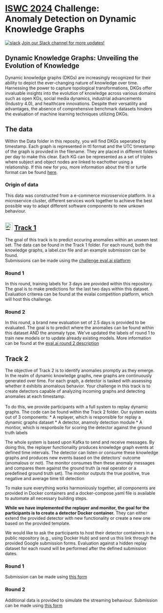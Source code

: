 # [ISWC 2024](https://iswc2024.semanticweb.org/) Challenge:</br> Anomaly Detection on Dynamic Knowledge Graphs

[![slack](https://img.shields.io/badge/Slack-4A154B?style=for-the-badge&logo=slack&logoColor=white)](https://join.slack.com/t/addkgiswcchallenge/shared_invite/zt-2f4pbtfmu-1SyIPzVnRBNeeXFpSgIysA) [Join our Slack channel for more updates!](https://join.slack.com/t/addkgiswcchallenge/shared_invite/zt-2f4pbtfmu-1SyIPzVnRBNeeXFpSgIysA)



## Dynamic Knowledge Graphs: Unveiling the Evolution of Knowledge

Dynamic knowledge graphs (DKGs) are increasingly recognized for their ability to depict the ever-changing nature of knowledge over time. Harnessing the power to capture topological transformations, DKGs offer invaluable insights into the evolution of knowledge across various domains such as open KGs, social media dynamics, industrial advancements (Industry 4.0), and healthcare innovations. Despite their versatility and advantages, the absence of comprehensive benchmark datasets hinders the evaluation of machine learning techniques utilizing DKGs.

## The data
Within the Data folder in this reposity, you will find DKGs seperated by timestamp. Each graph is represented in ttl format and the UTC timestamp of the graph is provided in the filename. They are placed in different folders per day to make this clear. Each KG can be represented as a set of triples where subject and object nodes are linked to eachother using a relationship. If this new for you, more information about the ttl or turtle format can be found [here](https://www.youtube.com/watch?v=PADwVsHA7H0&ab_channel=OpenHPITutorials).

### Origin of data
This data was constructed from a e-commerce microservice platform. In a microservice cluster, different services work together to achieve the best possible way to adapt different software components to new unkown behaviour. 


## <img src="https://eval.ai/dist/images/evalai-logo-single.png" alt="Track 1" width="25"/> [Track 1](https://eval.ai/web/challenges/challenge-page/2267/overview)
The goal of this track is to predict occuring anomalies within an unseen test set. The data can be found in the Track 1 folder. For each round, both the knowledge graphs, a label.csv file and an example submission can be found.</br>
Submissions can be made using the [challenge eval.ai platform](https://eval.ai/web/challenges/challenge-page/2267/overview)
### Round 1
In this round, training labels for 3 days are provided within this repository. The goal is to make predictions for the last two days within this dataset. Evaluation criterea can be found at the evalai competition platform, which will host this challenge.

### Round 2
In this round, a brand new evaluation set of 2.5 days is provided to be evaluated. The goal is to predict where the anomalies can be found within this dataset AND the anomaly type. We've updated the labels of round 1 to train new models or to update already existing models. More information can be found at the [eval.ai round 2 description](https://eval.ai/web/challenges/challenge-page/2267/phases)

## Track 2
The objective of Track 2 is to identify anomalies promptly as they emerge. In the realm of dynamic knowledge graphs, new graphs are continuously generated over time. For each graph, a detector is tasked with assessing whether it exhibits anomalous behavior. Your challenge in this track is to create detectors capable of analyzing incoming graphs and detecting anomalies at each timestamp. </br>
</br>
To do this, we provide participants with a full system to replay dynamic graphs. The code can be found within the Track 2 folder.
Our system exists out of 3 components:
    * A replayer, which is responsible for replay a dynamic graphs dataset
    * A detector, anamoly detection module
    * A montior, which is responbsile for scoring the detector against the ground truth labels

The whole system is based upon Kafka to send and receive messages. By doing this, the replayer functionality produces knowledge graph events at defined time intervals. The detector can listen or consume these knowledge graphs and produces new events based on the detectors' outcome (anomalous or not). The monitor consumes then these anomaly messages and compares them against the ground truth (a real operator or a predefined ground truth set). The monitor outputs the true positive, true negative and average time till detection</br>

To make sure everything works harmoniously together, all components are provided in Docker containers and a docker-compose.yaml file is available to automate all necessary building steps.

**While we have implemented the replayer and monitor, the goal for the participants is to create a detector Docker container.**
They can either extend the provided detector with new functionality or create a new one based on the provided template.

We would like to ask the participants to host their detector containers in a public repository (e.g., using Docker Hub) and send us this link through the provided Google submission forms. Evaluation against a hidden replay dataset for each round will be performed after the defined submission dates.

### Round 1
Submission can be made using [this form](https://forms.gle/sQDAZAzNdRZBt4SXA)

### Round 2
Additional data is provided to simulate the streaming behaviour.
Submission can be made using [this form](https://forms.gle/sQDAZAzNdRZBt4SXA)



